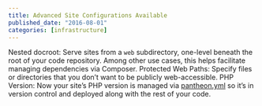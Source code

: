 ```yaml
---
title: Advanced Site Configurations Available
published_date: "2016-08-01"
categories: [infrastructure]
---
```

Nested docroot: Serve sites from a `web` subdirectory, one-level beneath the root of your code repository. Among other use cases, this helps facilitate managing dependencies via Composer.
Protected Web Paths: Specify files or directories that you don’t want to be publicly web-accessible.
PHP Version: Now your site’s PHP version is managed via [pantheon.yml](/pantheon-yml) so it’s in version control and deployed along with the rest of your code.
